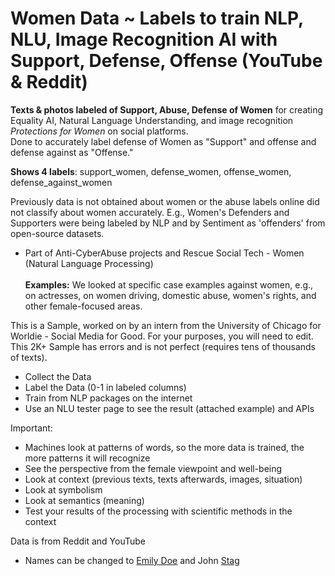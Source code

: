 # Women Data ~ Labels to train NLP, NLU, Image Recognition AI with Support, Defense, Offense (YouTube & Reddit)

<b>Texts & photos labeled of Support, Abuse, Defense of Women</b> for creating Equality AI, Natural Language Understanding, and image recognition <i>Protections for Women</i> on social platforms. 
<br>Done to accurately label defense of Women as "Support" and offense and defense against as "Offense." 

<b>Shows 4 labels</b>: support_women, defense_women, offense_women, defense_against_women

Previously data is not obtained about women or the abuse labels online did not classify about women accurately. E.g., Women's Defenders and Supporters were being labeled by NLP and by Sentiment as 'offenders' from open-source datasets.
- Part of Anti-CyberAbuse projects and Rescue Social Tech - Women (Natural Language Processing)
<br><br><b>Examples:</b> We looked at specific case examples against women, e.g., on actresses, on women driving, domestic abuse, women's rights, and other female-focused areas.

This is a Sample, worked on by an intern from the University of Chicago for Worldie - Social Media for Good.
For your purposes, you will need to edit. This 2K+ Sample has errors and is not perfect (requires tens of thousands of texts). 
- Collect the Data
- Label the Data (0-1 in labeled columns)
- Train from NLP packages on the internet
- Use an NLU tester page to see the result (attached example) and APIs

Important:
- Machines look at patterns of words, so the more data is trained, the more patterns it will recognize
- See the perspective from the female viewpoint and well-being
- Look at context (previous texts, texts afterwards, images, situation)
- Look at symbolism
- Look at semantics (meaning)
- Test your results of the processing with scientific methods in the context

Data is from Reddit and YouTube

- Names can be changed to <a href="https://www.cbsnews.com/news/know-my-name-chanel-miller-victim-impact-statement-brock-turner-emily-doe-stanford-assault-60-minutes-2019-09-04/">Emily Doe</a> and John <a href="https://www.merriam-webster.com/dictionary/stag"> Stag</a>
